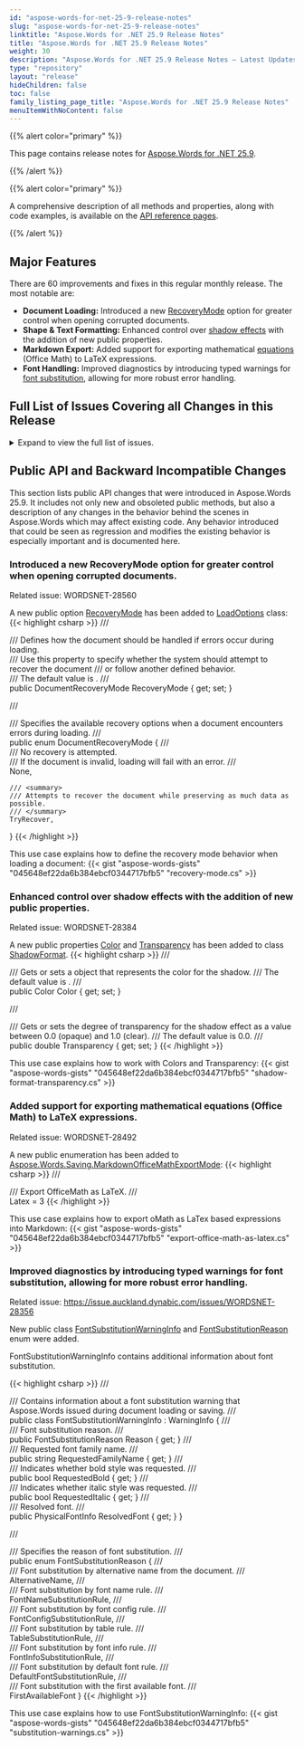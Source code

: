 ```yaml
---
id: "aspose-words-for-net-25-9-release-notes"
slug: "aspose-words-for-net-25-9-release-notes"
linktitle: "Aspose.Words for .NET 25.9 Release Notes"
title: "Aspose.Words for .NET 25.9 Release Notes"
weight: 30
description: "Aspose.Words for .NET 25.9 Release Notes – Latest Updates and Fixes in September 2025"
type: "repository"
layout: "release"
hideChildren: false
toc: false
family_listing_page_title: "Aspose.Words for .NET 25.9 Release Notes"
menuItemWithNoContent: false
---
```


{{% alert color="primary" %}}

This page contains release notes for [Aspose.Words for .NET 25.9](https://www.nuget.org/packages/Aspose.Words/25.9.0).

{{% /alert %}}


{{% alert color="primary" %}}

A comprehensive description of all methods and properties, along with code examples, is available on the [API reference pages](https://reference.aspose.com/words/net/).

{{% /alert %}}

## Major Features

There are 60 improvements and fixes in this regular monthly release. The most notable are:

- **Document Loading:** Introduced a new [RecoveryMode](https://reference.aspose.com/words/net/aspose.words.loading/loadoptions/recoverymode/) option for greater control when opening corrupted documents.
- **Shape & Text Formatting:** Enhanced control over [shadow effects](https://reference.aspose.com/words/net/aspose.words.drawing/shadowformat/) with the addition of new public properties.
- **Markdown Export:** Added support for exporting mathematical [equations](https://reference.aspose.com/words/net/aspose.words.saving/markdownsaveoptions/officemathexportmode/) (Office Math) to LaTeX expressions.
- **Font Handling:** Improved diagnostics by introducing typed warnings for [font substitution](https://reference.aspose.com/words/net/aspose.words/fontsubstitutionwarninginfo/), allowing for more robust error handling.
 
## Full List of Issues Covering all Changes in this Release

<details>
<summary>Expand to view the full list of issues.</summary>

|Key|Summary|Category|
| :- | :- | :- |
|WORDSNET-28560|Opening of a corrupted document|New Feature
|WORDSNET-28356|Get list of all used and substituted fonts in the document|New Feature
|WORDSNET-28492|Export oMath (OOXML Math) as LaTex based expressions upon converting to MD|New Feature
|WORDSNET-28384|Provide API to set Shadow Color on Shape|New Feature
|WORDSNET-27685|Image resolution different between MS Word and Aspose.Words when converting DOCX to HTML|Bug
|WORDSNET-28528|All move revisions are marked only as MovedTo and no corresponding MovedFrom revisions appear in the resulting document|Bug
|WORDSNET-28587|MAUI release build failed with unexpected trimming error after update to Aspose.Words 25.7 from 25.6|Bug
|WORDSNET-28549|System.ArgumentException : An item with the same key has already been added|Bug
|WORDSNET-28536|Exception is thrown upon rendering document|Bug
|WORDSNET-28515|ArgumentException is thrown upon rendering document|Bug
|WORDSNET-28479|ArgumentException is thrown upon updating fields|Bug
|WORDSNET-28593|Font Ligature feature may not be applied|Bug
|WORDSNET-28396|IllegalArgumentException upon convertion to PDF|Bug
|WORDSNET-27495|Part of repeated text is not recognized as header|Bug
|WORDSNET-28267|Pattern fill from SVG is rendered inaccurately|Bug
|WORDSNET-28458|DivideByZeroException is thrown upon rendering document|Bug
|WORDSNET-28511|Chinese text is invisible after rendering|Bug
|WORDSNET-28443|Track changes are lost in dropdown content controls mapped to Custom XML when saving DOCX|Bug
|WORDSNET-28490|Incorrect scaling of the "Date" axis, if major unit is "Year"|Bug
|WORDSNET-28473|Different spaces between parentheses and colon for chinese symbols|Bug
|WORDSNET-26364|Chart labels and plot area are rendered incorrectly|Bug
|WORDSNET-27887|Execution of the 'PageCount' property getter leads to infinite program lock in 25.2|Bug
|WORDSNET-28472|Table borders are improperly imported from RTF|Bug
|WORDSNET-28445|The footer is moved down using Merger.Merge and KeepSourceLayout|Bug
|WORDSNET-28554|Table cell background is lost after reading RTF|Bug
|WORDSNET-26656|Document comparison does not show the hyperlink object change|Bug
|WORDSNET-28312|Incorrect text position of conversion to pdf|Bug
|WORDSNET-28548|ArithmeticException is thrown upon rendering document.|Bug
|WORDSNET-26580|Table layout is changed after converting PDF to DOCX|Bug
|WORDSNET-27758|Removing FieldListNum is not properly tracked by Aspose.Words|Bug
|WORDSNET-28542|Removing and adding child nodes to Date SDT produced invalid output|Bug
|WORDSNET-28556|DOCX to PDF: Text positioning bug|Bug
|WORDSNET-28416|Shape position changed due to PDF conversion|Bug
|WORDSNET-26363|Incorrect labels on the X axis of a chart|Bug
|WORDSNET-28539|WordOpenXMLMinimal output includes document-level protection in protected DOCX|Bug
|WORDSNET-28533|UpdatePageLayout raises InvalidOperationException |Bug
|WORDSNET-27832|Error in OCR of png file|Bug
|WORDSNET-28333|Consider including .NET version in DLL's file description|Bug
|WORDSNET-28405|Bidi text is imported incorrectly in SVG|Bug
|WORDSNET-27769|Incorrect cross-reference stream processing|Bug
|WORDSNET-28467|Wavy border is rendered incorrectly|Bug
|WORDSNET-28526|The distance to the axis labels changes after converting to PDF|Bug
|WORDSNET-28193|Incorrect position of vertical axis title of "Waterfall" chart|Bug
|WORDSNET-28485|Part of content is missed after importing MHTML|Bug
|WORDSNET-26999|Exception when reflowing footnote separator|Bug
|WORDSNET-28534|Create semiannual forecast|Bug
|WORDSNET-28510|SVG is not imported from HTML|Bug
|WORDSNET-28525|The HarfBuzz add-on component is missing /guard:cf|Bug
|WORDSNET-28527|Emphasis are lost for the Chinese characters|Bug
|WORDSNET-28506|Formula fields are updated improperly|Bug
|WORDSNET-28509|REF field is not showing error for missed bookmark after updating fields|Bug
|WORDSNET-28375|Table formatting is broken after comparing document|Bug
|WORDSNET-27962|UpdateFields() removes form field content in PDF output|Bug
|WORDSNET-28083|Mail Merge behavior changed|Bug
|WORDSNET-28543|ArgumentException is thrown upon executing mail merge|Bug
|WORDSNET-28170|Setting FieldHyperlink.SubAddress to empty string creates a redundant `\l` flag with empty value|Bug
|WORDSNET-28469|Text formatting in SVG is not preserved after importing|Bug
|WORDSNET-28530|DOCX to HTML: Title missing from header in output|Bug
|WORDSNET-26809|Parentheses are exported improperly from MathML|Bug
|WORDSNET-28589|Part of content is moved to next page|Bug
</details>

## Public API and Backward Incompatible Changes

This section lists public API changes that were introduced in Aspose.Words 25.9. It includes not only new and obsoleted public methods, but also a description of any changes in the behavior behind the scenes in Aspose.Words which may affect existing code. Any behavior introduced that could be seen as regression and modifies the existing behavior is especially important and is documented here.

### Introduced a new RecoveryMode option for greater control when opening corrupted documents.

Related issue: WORDSNET-28560

A new public option [RecoveryMode](https://reference.aspose.com/words/net/aspose.words.loading/loadoptions/recoverymode/) has been added to [LoadOptions](https://reference.aspose.com/words/net/aspose.words.loading/loadoptions/) class:
{{< highlight csharp >}}
/// <summary>
/// Defines how the document should be handled if errors occur during loading.  
/// Use this property to specify whether the system should attempt to recover the document 
/// or follow another defined behavior.  
/// The default value is <see cref="DocumentRecoveryMode.TryRecover"/>. 
/// </summary>
public DocumentRecoveryMode RecoveryMode { get; set; }

/// <summary>
/// Specifies the available recovery options when a document encounters errors during loading.
/// </summary>
public enum DocumentRecoveryMode
{
    /// <summary>
    /// No recovery is attempted.  
    /// If the document is invalid, loading will fail with an error.
    /// </summary>
    None,

    /// <summary>
    /// Attempts to recover the document while preserving as much data as possible.
    /// </summary>
    TryRecover,
}
{{< /highlight >}}

This use case explains how to define the recovery mode behavior when loading a document:
{{< gist "aspose-words-gists" "045648ef22da6b384ebcf0344717bfb5" "recovery-mode.cs" >}}

### Enhanced control over shadow effects with the addition of new public properties.

Related issue: WORDSNET-28384

A new public properties [Color](https://reference.aspose.com/words/net/aspose.words.drawing/shadowformat/color/) and [Transparency](https://reference.aspose.com/words/net/aspose.words.drawing/shadowformat/transparency/) has been added to class [ShadowFormat](https://reference.aspose.com/words/net/aspose.words.drawing/shadowformat/).
{{< highlight csharp >}}
/// <summary>
/// Gets or sets a <see cref="System.Drawing.Color"/> object that represents the color for the shadow.
/// The default value is <see cref="System.Drawing.Color.Black"/>.
/// </summary>
public Color Color { get; set; }

/// <summary>
/// Gets or sets the degree of transparency for the shadow effect as a value between 0.0 (opaque) and 1.0 (clear).
/// The default value is 0.0.
/// </summary>
public double Transparency { get; set; }
{{< /highlight >}}

This use case explains how to work with Colors and Transparency:
{{< gist "aspose-words-gists" "045648ef22da6b384ebcf0344717bfb5" "shadow-format-transparency.cs" >}}

### Added support for exporting mathematical equations (Office Math) to LaTeX expressions.

Related issue: WORDSNET-28492

A new public enumeration has been added to [Aspose.Words.Saving.MarkdownOfficeMathExportMode](https://reference.aspose.com/words/net/aspose.words.saving/markdownsaveoptions/officemathexportmode/):
{{< highlight csharp >}}
/// <summary>
/// Export OfficeMath as LaTeX.
/// </summary>
Latex = 3
{{< /highlight >}}

This use case explains how to export oMath as LaTex based expressions into Markdown:
{{< gist "aspose-words-gists" "045648ef22da6b384ebcf0344717bfb5" "export-office-math-as-latex.cs" >}}

### Improved diagnostics by introducing typed warnings for font substitution, allowing for more robust error handling.

Related issue: https://issue.auckland.dynabic.com/issues/WORDSNET-28356

New public class [FontSubstitutionWarningInfo](https://reference.aspose.com/words/net/aspose.words/fontsubstitutionwarninginfo/) and [FontSubstitutionReason](https://reference.aspose.com/words/net/aspose.words/fontsubstitutionwarninginfo/reason/) enum were added.

FontSubstitutionWarningInfo contains additional information about font substitution.

{{< highlight csharp >}}
/// <summary>
/// Contains information about a font substitution warning that Aspose.Words issued during document loading or saving.
/// </summary>
public class FontSubstitutionWarningInfo : WarningInfo
{
    /// <summary>
    /// Font substitution reason.
    /// </summary>
    public FontSubstitutionReason Reason { get; }
    /// <summary>
    /// Requested font family name.
    /// </summary>
    public string RequestedFamilyName { get; }
    /// <summary>
    /// Indicates whether bold style was requested.
    /// </summary>
    public bool RequestedBold { get; }
    /// <summary>
    /// Indicates whether italic style was requested.
    /// </summary>
    public bool RequestedItalic { get; }
    /// <summary>
    /// Resolved font.
    /// </summary>
    public PhysicalFontInfo ResolvedFont { get; }
}

/// <summary>
/// Specifies the reason of font substitution.
/// </summary>
public enum FontSubstitutionReason
{
    /// <summary>
    /// Font substitution by alternative name from the document.
    /// </summary>
    AlternativeName,
    /// <summary>
    /// Font substitution by font name rule.
    /// </summary>
    FontNameSubstitutionRule,
    /// <summary>
    /// Font substitution by font config rule.
    /// </summary>
    FontConfigSubstitutionRule,
    /// <summary>
    /// Font substitution by table rule.
    /// </summary>
    TableSubstitutionRule,
    /// <summary>
    /// Font substitution by font info rule.
    /// </summary>
    FontInfoSubstitutionRule,
    /// <summary>
    /// Font substitution by default font rule.
    /// </summary>
    DefaultFontSubstitutionRule,
    /// <summary>
    /// Font substitution with the first available font.
    /// </summary>
    FirstAvailableFont
}
{{< /highlight >}}

This use case explains how to use FontSubstitutionWarningInfo:
{{< gist "aspose-words-gists" "045648ef22da6b384ebcf0344717bfb5" "substitution-warnings.cs" >}}